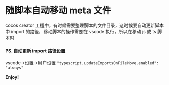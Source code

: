 # 随脚本自动移动 meta 文件
  cocos creator 工程中，有时候需要整理脚本的文件目录，这时候要自动更新脚本中 import 的路径，移动脚本的操作需要在 vscode 执行，所以在移动 js 或 ts 脚本时
  
  #### PS. 自动更新 import 路径设置
  vscode->设置->用户设置
  `"typescript.updateImportsOnFileMove.enabled": "always"`
  
**Enjoy!**
